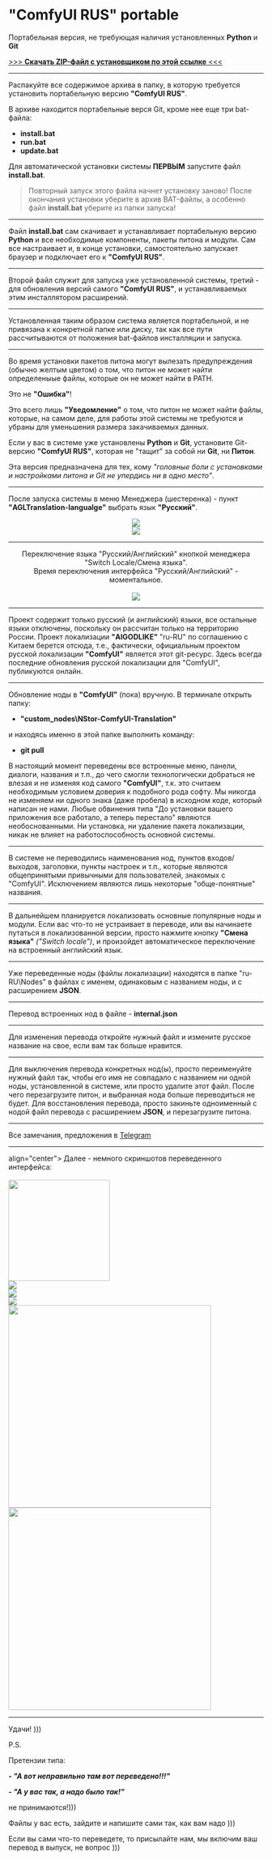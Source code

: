 # "ComfyUI RUS" portable
Портабельная версия, не требующая наличия установленных **Python** и **Git**

<a href="https://github.com/ComfyUI-RUS/ComfyUI-RUS-portable/releases/download/ComfyUI-RUS-portable/ComfyUI-RUS-portable.zip">>>> **Скачать ZIP-файл с установщиком по этой ссылке** <<<</a>

---

Распакуйте все содержимое архива в папку, в которую требуется установить портабельную версию **"ComfyUI RUS"**.

В архиве находится портабельные верся Git, кроме нее еще три bat-файла:

- **install.bat** 
- **run.bat**
- **update.bat**

Для автоматической установки системы **ПЕРВЫМ** запустите файл **install.bat**.

>Повторный запуск этого файла начнет установку заново!
>После окончания установки уберите в архив BAT-файлы, а особенно файл **install.bat** уберите из папки запуска!

---

Файл **install.bat** сам скачивает и устанавливает портабельную версию **Python** и все необходимые компоненты, пакеты питона и модули. Сам все настраивает и, в конце установки, самостоятельно запускает браузер и подключает его к **"ComfyUI RUS"**.

---

Второй файл служит для запуска уже установленной системы, третий - для обновления версий самого **"ComfyUI RUS"**, и устанавливаемых этим инсталлятором расширений.

---

Установленная таким образом система является портабельной, и не привязана к конкретной папке или диску, так как все пути рассчитываются от положения bat-файлов инсталляции и запуска.

---

Во время установки пакетов питона могут вылезать предупреждения (обычно желтым цветом) о том, что питон не может найти определеныые файлы, которые он не может найти в PATH. 

Это не **"Ошибка"**!

Это всего лишь **"Уведомление"** о том, что питон не может найти файлы, которые, на самом деле, для работы этой системы не требуются и убраны для уменьшения размера закачиваемых данных.

Если у вас в системе уже установлены **Python** и **Git**, установите Git-версию **"ComfyUI RUS"**, которая не "тащит" за собой ни **Git**, ни **Питон**. 

Эта версия предназначена для тех, кому *"головные боли с установками и настройками питона и Git не упердись ни в одно место"*.

---

После запуска системы в меню Менеджера (шестеренка) - пункт **"AGLTranslation-langualge"** выбрать язык **"Русский"**.

<p align="center">
  <img src="img/1.jpg">
</br>
  <img src="img/2.jpg">
</p>

---
<p align="center">
Переключение языка "Русский/Английский" кнопкой менеджера "Switch Locale/Смена языка".</br>
Время переключения интерфейса "Русский/Английский" - моментальное.
</br></br>

  <img src="img/4.jpg">
</p>

---

Проект содержит только русский (и английский) языки, все остальные языки отключены, поскольку он рассчитан только на территорию России. Проект локализации **"AIGODLIKE"** "ru-RU" по соглашению с Китаем берется отсюда, т.е., фактически, официальным проектом русской локализации **"ComfyUI"** является этот git-ресурс. Здесь всегда последние обновления русской локализации для "ComfyUI", публикуются онлайн.

---

Обновление ноды в **"ComfyUI"** (пока) вручную. В терминале открыть папку:

- **"custom_nodes\NStor-ComfyUI-Translation\"**

и находясь именно в этой папке выполнить команду:

- **git pull**

В настоящий момент переведены все встроенные меню, панели, диалоги, названия и т.п., до чего смогли технологически добраться не влезая и не изменяя код самого **"ComfyUI"**, т.к. это считаем необходимым условием доверия к подобного рода софту. Мы никогда не изменяем ни одного знака (даже пробела) в исходном коде, который написан не нами. Любые обвинения типа "До установки вашего приложения все работало, а теперь перестало" являются необоснованными. Ни установка, ни удаление пакета локализации, никак не влияет на работоспособность основной системы.

---

В системе не переводились наименования нод, пунктов входов/выходов, заголовки, пункты настроек и т.п., которые являются общепринятыми привычными для пользователей, знакомых с "ComfyUI". Исключением являются лишь некоторые "обще-понятные" названия.  

---

В дальнейшем планируется локализовать основные популярные ноды и модули. Если вас что-то не устраивает в переводе, или вы начинаете путаться в локализованной версии, просто нажмите кнопку **"Смена языка"** *("Switch locale")*, и произойдет автоматическое переключение на встроенный английский язык. 

---

Уже переведенные ноды (файлы локализации) находятся в папке "ru-RU\Nodes" в файлах с именем, одинаковым с названием ноды, и с расширением **JSON**.

---

Перевод встроенных нод в файле - **internal.json**

---

Для изменения перевода откройте нужный файл и измените русское название на свое, если вам так больше нравится.

---

Для выключения перевода конкретных нод(ы), просто переименуйте нужный файл так, чтобы его имя не совпадало с названием ни одной ноды, установленной в системе, или просто удалите этот файл. После чего перезагрузите питон, и выбранная нода больше переводиться не будет. Для восстановления перевода, просто закиньте одноименный с нодой файл перевода с расширением **JSON**, и перезагрузите питона.

---

Все замечания, предложения в [Telegram](https://t.me/comfyui_rus)

---

<p 

align="center">
Далее - немного скриншотов переведенного интерфейса:</br></br>
  <img width="200" src="img/01.jpg">
</br>
  <img src="img/02.jpg">
</br>
  <img src="img/03.jpg">
</br>
  <img src="img/04.jpg">
</br>
  <img width="400" src="img/05.jpg">
</br>
  <img width="400" src="img/06.jpg">
</p>

---

Удачи! )))

P.S.

Претензии типа:

***- "А вот неправильно там вот переведено!!!"***

***- "А у вас так, а надо было так!"***

   не принимаются!)))
   
Файлы у вас есть, зайдите и напишите сами так, как вам надо )))

Если вы сами что-то переведете, то присылайте нам, мы включим ваш перевод в выпуск, не вопрос )))

